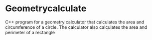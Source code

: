 # Geometrycalculate
C++ program for a geometry calculator that calculates the area and circumference of a circle. The calculator also calculates the area and perimeter of a rectangle
